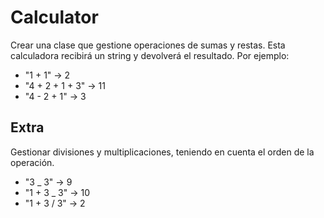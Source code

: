 # Calculator

Crear una clase que gestione operaciones de sumas y restas. Esta calculadora recibirá un string y devolverá el resultado. Por ejemplo:

-   "1 + 1" → 2
-   "4 + 2 + 1 + 3" → 11
-   "4 - 2 + 1" → 3

## Extra

Gestionar divisiones y multiplicaciones, teniendo en cuenta el orden de la operación.

-   "3 \_ 3" → 9
-   "1 + 3 \_ 3" → 10
-   "1 + 3 / 3" → 2
